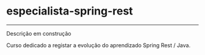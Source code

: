 # especialista-spring-rest

----

Descrição em construção


Curso dedicado a registar a evolução do aprendizado Spring Rest / Java.
